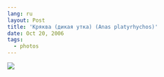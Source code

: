```yaml
---
lang: ru
layout: Post
title: 'Кряква (дикая утка) (Anas platyrhychos)'
date: Oct 20, 2006
tags:
  - photos
---
```


![](http://wow.sapegin.me/1m3M1S2e2a1E/Sapegin-Artem-20D-2006-10-18-257-5795-lj.jpg)
